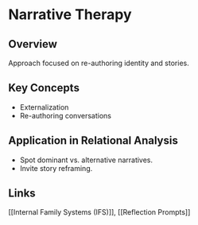 <!-- @format -->

# Narrative Therapy

## Overview

Approach focused on re-authoring identity and stories.

## Key Concepts

- Externalization
- Re-authoring conversations

## Application in Relational Analysis

- Spot dominant vs. alternative narratives.
- Invite story reframing.

## Links

[[Internal Family Systems (IFS)]], [[Reflection Prompts]]

